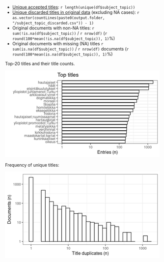 -   [Unique accepted titles](output.tables/title_accepted.csv):
    `r length(unique(df$subject_topic))`
-   [Unique discarded titles in original
    data](output.tables/title_discarded.csv) (excluding NA cases):
    `r as.vector(countLines(paste0(output.folder, "/subject_topic_discarded.csv")) - 1)`
-   Original documents with non-NA titles:
    `r sum(!is.na(df$subject_topic))` / `r nrow(df)`
    (`r round(100*mean(!is.na(df$subject_topic)), 1)`%)
-   Original documents with missing (NA) titles
    `r sum(is.na(df$subject_topic))` / `r nrow(df)` documents
    (`r round(100*mean(is.na(df$subject_topic)), 1)`%)

Top-20 titles and their title counts.

![plot of chunk summarytitle](figure/summarytitle-22.png)

Frequency of unique titles:

![plot of chunk uniquetitles](figure/uniquetitles-22.png)
